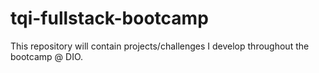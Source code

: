# tqi-fullstack-bootcamp
This repository will contain projects/challenges I develop throughout the bootcamp @ DIO.
